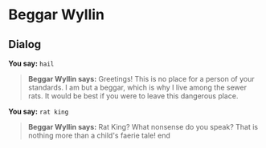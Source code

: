 # Beggar Wyllin


## Dialog

**You say:** `hail`



>**Beggar Wyllin says:** Greetings! This is no place for a person of your standards. I am but a beggar, which is why I live among the sewer rats. It would be best if you were to leave this dangerous place.

**You say:** `rat king`



>**Beggar Wyllin says:** Rat King? What nonsense do you speak? That is nothing more than a child's faerie tale!
end